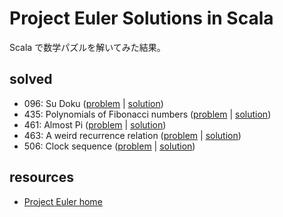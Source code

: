 Project Euler Solutions in Scala
======================
Scala で数学パズルを解いてみた結果。

solved
----------------
- 096: Su Doku ([problem](https://projecteuler.net/problem=096) | [solution](src/pe/Pe096.scala))
- 435: Polynomials of Fibonacci numbers ([problem](https://projecteuler.net/problem=435) | [solution](src/pe/Pe435.scala))
- 461: Almost Pi ([problem](https://projecteuler.net/problem=461) | [solution](src/pe/Pe461.scala))
- 463: A weird recurrence relation ([problem](https://projecteuler.net/problem=463) | [solution](src/pe/Pe463.scala))
- 506: Clock sequence ([problem](https://projecteuler.net/problem=506) | [solution](src/pe/Pe506.scala))

resources
--------
- [Project Euler home](https://projecteuler.net/)
